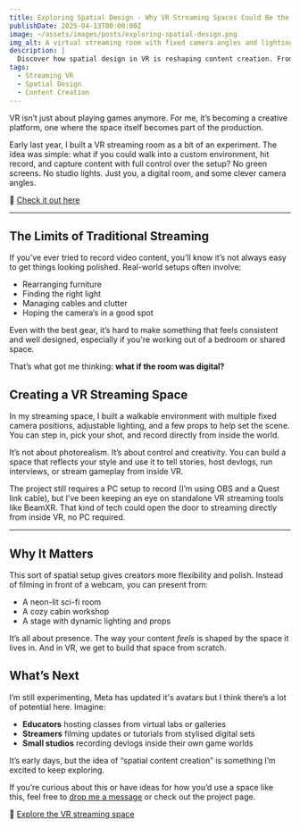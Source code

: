 ```yaml
---
title: Exploring Spatial Design - Why VR Streaming Spaces Could Be the Future of Content Creation
publishDate: 2025-04-13T00:00:00Z
image: ~/assets/images/posts/exploring-spatial-design.png
img_alt: A virtual streaming room with fixed camera angles and lighting in VR
description: |
  Discover how spatial design in VR is reshaping content creation. From custom streaming rooms to immersive environments, here's why the future of online video might be built inside virtual worlds.
tags:
  - Streaming VR
  - Spatial Design
  - Content Creation
---
```


VR isn’t just about playing games anymore. For me, it’s becoming a creative platform, one where the space itself becomes part of the production.

Early last year, I built a VR streaming room as a bit of an experiment. The idea was simple: what if you could walk into a custom environment, hit record, and capture content with full control over the setup? No green screens. No studio lights. Just you, a digital room, and some clever camera angles.

🔗 [Check it out here](https://fovrinteractive.net/projects/streaming-space/)

---

## The Limits of Traditional Streaming

If you’ve ever tried to record video content, you’ll know it’s not always easy to get things looking polished. Real-world setups often involve:

- Rearranging furniture
- Finding the right light
- Managing cables and clutter
- Hoping the camera’s in a good spot

Even with the best gear, it’s hard to make something that feels consistent and well designed, especially if you're working out of a bedroom or shared space.

That’s what got me thinking: **what if the room was digital?**

## Creating a VR Streaming Space

In my streaming space, I built a walkable environment with multiple fixed camera positions, adjustable lighting, and a few props to help set the scene. You can step in, pick your shot, and record directly from inside the world.

It’s not about photorealism. It’s about control and creativity. You can build a space that reflects your style and use it to tell stories, host devlogs, run interviews, or stream gameplay from inside VR.

The project still requires a PC setup to record (I’m using OBS and a Quest link cable), but I’ve been keeping an eye on standalone VR streaming tools like BeamXR. That kind of tech could open the door to streaming directly from inside VR, no PC required.

---

## Why It Matters

This sort of spatial setup gives creators more flexibility and polish. Instead of filming in front of a webcam, you can present from:

- A neon-lit sci-fi room
- A cozy cabin workshop
- A stage with dynamic lighting and props

It’s all about presence. The way your content *feels* is shaped by the space it lives in. And in VR, we get to build that space from scratch.

## What’s Next

I’m still experimenting, Meta has updated it's avatars but I think there’s a lot of potential here. Imagine:

- **Educators** hosting classes from virtual labs or galleries  
- **Streamers** filming updates or tutorials from stylised digital sets  
- **Small studios** recording devlogs inside their own game worlds  

It’s early days, but the idea of “spatial content creation” is something I’m excited to keep exploring.

If you’re curious about this or have ideas for how you’d use a space like this, feel free to [drop me a message](https://fovrinteractive.net/contact) or check out the project page.

🔗 [Explore the VR streaming space](https://fovrinteractive.net/projects/streaming-space/)

